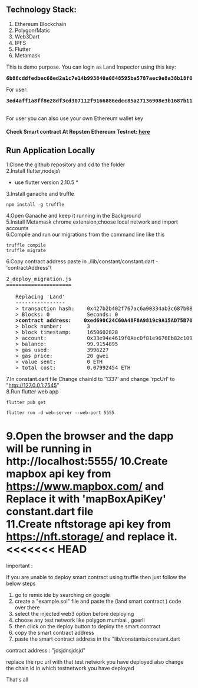 

## Technology Stack:
1. Ethereum Blockchain
2. Polygon/Matic
3. Web3Dart
4. IPFS
5. Flutter
6. Metamask



This is demo purpose. You can login as Land Inspector using this key:
 <pre><b>6b86cddfedbec68ed2a1c7e14b993840a0848595ba5787aec9e8a38b18f0d96a</b></pre>
For user: <pre><b>3ed4aff1a8ff8e28df3cd307112f9166886edcc85a27136908e3b1687b111f89</b></pre>\
For user you can also use your own Ethereum wallet key

#### Check Smart contract At Ropsten Ethereum Testnet: [here](https://ropsten.etherscan.io/address/0x702058ba021cd4e4f847b40f32b58aa5be3a4661)

## Run Application Locally
1.Clone the github repository and cd to the folder\
2.Install flutter,nodejs\

* use flutter version 2.10.5 *

3.Install ganache and truffle
```
npm install -g truffle
```
4.Open Ganache and keep it running in the Background\
5.Install Metamask chrome extension,choose local network and import accounts\
6.Compile and run our migrations from the command line like this
```
truffle compile
truffle migrate
```
6.Copy contract address paste in ./lib/constant/constant.dart - 'contractAddress'\
<pre>
2_deploy_migration.js
=====================

   Replacing 'Land'
   ----------------
   > transaction hash:    0x427b2b402f767ac6a90334ab3c687b086b274de747fe10d6e194743b15057d78
   > Blocks: 0            Seconds: 0
   <b>>contract address:    0xed690C24C60A48F8A9819c9A15AD75B70CFBEa5a</b>
   > block number:        3
   > block timestamp:     1650602828
   > account:             0x33e94e4619f0AecDf81e9676Eb82c109FBa53356
   > balance:             99.9154895
   > gas used:            3996227
   > gas price:           20 gwei
   > value sent:          0 ETH
   > total cost:          0.07992454 ETH
</pre>
7.In constant.dart file Change chainId to '1337' and change 'rpcUrl' to "http://127.0.0.1:7545" \
8.Run flutter web app
```
flutter pub get

flutter run -d web-server --web-port 5555
```
9.Open the browser and the dapp will be running in http://localhost:5555/
10.Create mapbox api key from https://www.mapbox.com/ and Replace it with 'mapBoxApiKey' constant.dart file\
11.Create nftstorage api key from https://nft.storage/ and replace it.\
<<<<<<< HEAD
=======



Important :

If you are unable to deploy smart contract using truffle then just follow the below steps

1. go to remix ide by searching on google
2. create a "example.sol" file and paste the (land smart contract ) code over there
3. select the injected web3 option before deploying 
4. choose any test network like polygon mumbai , goerli 
5. then click on the deploy button to deploy the smart contract 
6. copy the smart contract address 
7. paste the smart contract address in the "lib/constants/constant.dart 

contract address : "jdsjdnsjdsjd"

replace the rpc url with that test network you have deployed also change the chain id in which testnetwork you have deployed

That's all








